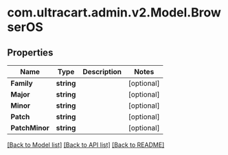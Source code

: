 
# com.ultracart.admin.v2.Model.BrowserOS

## Properties

Name | Type | Description | Notes
------------ | ------------- | ------------- | -------------
**Family** | **string** |  | [optional] 
**Major** | **string** |  | [optional] 
**Minor** | **string** |  | [optional] 
**Patch** | **string** |  | [optional] 
**PatchMinor** | **string** |  | [optional] 

[[Back to Model list]](../README.md#documentation-for-models)
[[Back to API list]](../README.md#documentation-for-api-endpoints)
[[Back to README]](../README.md)

